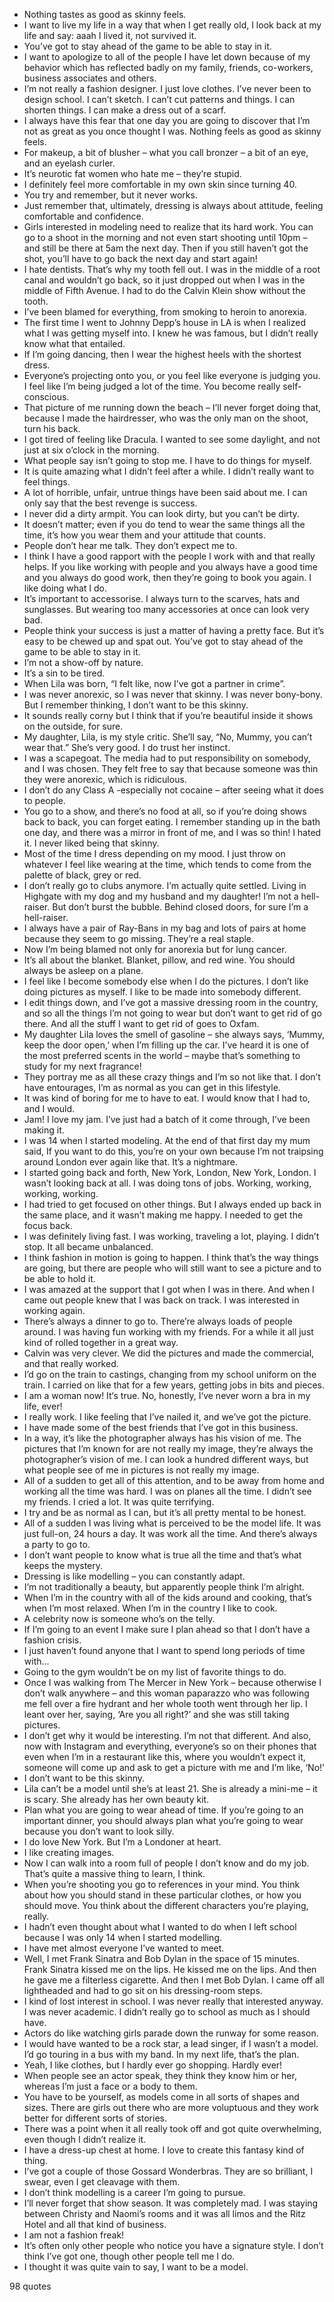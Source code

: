  - Nothing tastes as good as skinny feels.
 - I want to live my life in a way that when I get really old, I look back at my life and say: aaah I lived it, not survived it.
 - You’ve got to stay ahead of the game to be able to stay in it.
 - I want to apologize to all of the people I have let down because of my behavior which has reflected badly on my family, friends, co-workers, business associates and others.
 - I’m not really a fashion designer. I just love clothes. I’ve never been to design school. I can’t sketch. I can’t cut patterns and things. I can shorten things. I can make a dress out of a scarf.
 - I always have this fear that one day you are going to discover that I’m not as great as you once thought I was. Nothing feels as good as skinny feels.
 - For makeup, a bit of blusher – what you call bronzer – a bit of an eye, and an eyelash curler.
 - It’s neurotic fat women who hate me – they’re stupid.
 - I definitely feel more comfortable in my own skin since turning 40.
 - You try and remember, but it never works.
 - Just remember that, ultimately, dressing is always about attitude, feeling comfortable and confidence.
 - Girls interested in modeling need to realize that its hard work. You can go to a shoot in the morning and not even start shooting until 10pm – and still be there at 5am the next day. Then if you still haven’t got the shot, you’ll have to go back the next day and start again!
 - I hate dentists. That’s why my tooth fell out. I was in the middle of a root canal and wouldn’t go back, so it just dropped out when I was in the middle of Fifth Avenue. I had to do the Calvin Klein show without the tooth.
 - I’ve been blamed for everything, from smoking to heroin to anorexia.
 - The first time I went to Johnny Depp’s house in LA is when I realized what I was getting myself into. I knew he was famous, but I didn’t really know what that entailed.
 - If I’m going dancing, then I wear the highest heels with the shortest dress.
 - Everyone’s projecting onto you, or you feel like everyone is judging you. I feel like I’m being judged a lot of the time. You become really self-conscious.
 - That picture of me running down the beach – I’ll never forget doing that, because I made the hairdresser, who was the only man on the shoot, turn his back.
 - I got tired of feeling like Dracula. I wanted to see some daylight, and not just at six o’clock in the morning.
 - What people say isn’t going to stop me. I have to do things for myself.
 - It is quite amazing what I didn’t feel after a while. I didn’t really want to feel things.
 - A lot of horrible, unfair, untrue things have been said about me. I can only say that the best revenge is success.
 - I never did a dirty armpit. You can look dirty, but you can’t be dirty.
 - It doesn’t matter; even if you do tend to wear the same things all the time, it’s how you wear them and your attitude that counts.
 - People don’t hear me talk. They don’t expect me to.
 - I think I have a good rapport with the people I work with and that really helps. If you like working with people and you always have a good time and you always do good work, then they’re going to book you again. I like doing what I do.
 - It’s important to accessorise. I always turn to the scarves, hats and sunglasses. But wearing too many accessories at once can look very bad.
 - People think your success is just a matter of having a pretty face. But it’s easy to be chewed up and spat out. You’ve got to stay ahead of the game to be able to stay in it.
 - I’m not a show-off by nature.
 - It’s a sin to be tired.
 - When Lila was born, “I felt like, now I’ve got a partner in crime”.
 - I was never anorexic, so I was never that skinny. I was never bony-bony. But I remember thinking, I don’t want to be this skinny.
 - It sounds really corny but I think that if you’re beautiful inside it shows on the outside, for sure.
 - My daughter, Lila, is my style critic. She’ll say, “No, Mummy, you can’t wear that.” She’s very good. I do trust her instinct.
 - I was a scapegoat. The media had to put responsibility on somebody, and I was chosen. They felt free to say that because someone was thin they were anorexic, which is ridiculous.
 - I don’t do any Class A -especially not cocaine – after seeing what it does to people.
 - You go to a show, and there’s no food at all, so if you’re doing shows back to back, you can forget eating. I remember standing up in the bath one day, and there was a mirror in front of me, and I was so thin! I hated it. I never liked being that skinny.
 - Most of the time I dress depending on my mood. I just throw on whatever I feel like wearing at the time, which tends to come from the palette of black, grey or red.
 - I don’t really go to clubs anymore. I’m actually quite settled. Living in Highgate with my dog and my husband and my daughter! I’m not a hell-raiser. But don’t burst the bubble. Behind closed doors, for sure I’m a hell-raiser.
 - I always have a pair of Ray-Bans in my bag and lots of pairs at home because they seem to go missing. They’re a real staple.
 - Now I’m being blamed not only for anorexia but for lung cancer.
 - It’s all about the blanket. Blanket, pillow, and red wine. You should always be asleep on a plane.
 - I feel like I become somebody else when I do the pictures. I don’t like doing pictures as myself. I like to be made into somebody different.
 - I edit things down, and I’ve got a massive dressing room in the country, and so all the things I’m not going to wear but don’t want to get rid of go there. And all the stuff I want to get rid of goes to Oxfam.
 - My daughter Lila loves the smell of gasoline – she always says, ‘Mummy, keep the door open,’ when I’m filling up the car. I’ve heard it is one of the most preferred scents in the world – maybe that’s something to study for my next fragrance!
 - They portray me as all these crazy things and I’m so not like that. I don’t have entourages, I’m as normal as you can get in this lifestyle.
 - It was kind of boring for me to have to eat. I would know that I had to, and I would.
 - Jam! I love my jam. I’ve just had a batch of it come through, I’ve been making it.
 - I was 14 when I started modeling. At the end of that first day my mum said, If you want to do this, you’re on your own because I’m not traipsing around London ever again like that. It’s a nightmare.
 - I started going back and forth, New York, London, New York, London. I wasn’t looking back at all. I was doing tons of jobs. Working, working, working, working.
 - I had tried to get focused on other things. But I always ended up back in the same place, and it wasn’t making me happy. I needed to get the focus back.
 - I was definitely living fast. I was working, traveling a lot, playing. I didn’t stop. It all became unbalanced.
 - I think fashion in motion is going to happen. I think that’s the way things are going, but there are people who will still want to see a picture and to be able to hold it.
 - I was amazed at the support that I got when I was in there. And when I came out people knew that I was back on track. I was interested in working again.
 - There’s always a dinner to go to. There’re always loads of people around. I was having fun working with my friends. For a while it all just kind of rolled together in a great way.
 - Calvin was very clever. We did the pictures and made the commercial, and that really worked.
 - I’d go on the train to castings, changing from my school uniform on the train. I carried on like that for a few years, getting jobs in bits and pieces.
 - I am a woman now! It‘s true. No, honestly, I‘ve never worn a bra in my life, ever!
 - I really work. I like feeling that I’ve nailed it, and we’ve got the picture.
 - I have made some of the best friends that I’ve got in this business.
 - In a way, it’s like the photographer always has his vision of me. The pictures that I’m known for are not really my image, they’re always the photographer’s vision of me. I can look a hundred different ways, but what people see of me in pictures is not really my image.
 - All of a sudden to get all of this attention, and to be away from home and working all the time was hard. I was on planes all the time. I didn’t see my friends. I cried a lot. It was quite terrifying.
 - I try and be as normal as I can, but it’s all pretty mental to be honest.
 - All of a sudden I was living what is perceived to be the model life. It was just full-on, 24 hours a day. It was work all the time. And there’s always a party to go to.
 - I don’t want people to know what is true all the time and that’s what keeps the mystery.
 - Dressing is like modelling – you can constantly adapt.
 - I’m not traditionally a beauty, but apparently people think I’m alright.
 - When I’m in the country with all of the kids around and cooking, that’s when I’m most relaxed. When I’m in the country I like to cook.
 - A celebrity now is someone who’s on the telly.
 - If I’m going to an event I make sure I plan ahead so that I don’t have a fashion crisis.
 - I just haven’t found anyone that I want to spend long periods of time with...
 - Going to the gym wouldn’t be on my list of favorite things to do.
 - Once I was walking from The Mercer in New York – because otherwise I don’t walk anywhere – and this woman paparazzo who was following me fell over a fire hydrant and her whole tooth went through her lip. I leant over her, saying, ‘Are you all right?’ and she was still taking pictures.
 - I don’t get why it would be interesting. I’m not that different. And also, now with Instagram and everything, everyone’s so on their phones that even when I’m in a restaurant like this, where you wouldn’t expect it, someone will come up and ask to get a picture with me and I’m like, ‘No!’
 - I don’t want to be this skinny.
 - Lila can’t be a model until she’s at least 21. She is already a mini-me – it is scary. She already has her own beauty kit.
 - Plan what you are going to wear ahead of time. If you’re going to an important dinner, you should always plan what you’re going to wear because you don’t want to look silly.
 - I do love New York. But I’m a Londoner at heart.
 - I like creating images.
 - Now I can walk into a room full of people I don’t know and do my job. That’s quite a massive thing to learn, I think.
 - When you’re shooting you go to references in your mind. You think about how you should stand in these particular clothes, or how you should move. You think about the different characters you’re playing, really.
 - I hadn’t even thought about what I wanted to do when I left school because I was only 14 when I started modelling.
 - I have met almost everyone I’ve wanted to meet.
 - Well, I met Frank Sinatra and Bob Dylan in the space of 15 minutes. Frank Sinatra kissed me on the lips. He kissed me on the lips. And then he gave me a filterless cigarette. And then I met Bob Dylan. I came off all lightheaded and had to go sit on his dressing-room steps.
 - I kind of lost interest in school. I was never really that interested anyway. I was never academic. I didn’t really go to school as much as I should have.
 - Actors do like watching girls parade down the runway for some reason.
 - I would have wanted to be a rock star, a lead singer, if I wasn’t a model. I’d go touring in a bus with my band. In my next life, that’s the plan.
 - Yeah, I like clothes, but I hardly ever go shopping. Hardly ever!
 - When people see an actor speak, they think they know him or her, whereas I’m just a face or a body to them.
 - You have to be yourself, as models come in all sorts of shapes and sizes. There are girls out there who are more voluptuous and they work better for different sorts of stories.
 - There was a point when it all really took off and got quite overwhelming, even though I didn’t realize it.
 - I have a dress-up chest at home. I love to create this fantasy kind of thing.
 - I’ve got a couple of those Gossard Wonderbras. They are so brilliant, I swear, even I get cleavage with them.
 - I don’t think modelling is a career I’m going to pursue.
 - I’ll never forget that show season. It was completely mad. I was staying between Christy and Naomi’s rooms and it was all limos and the Ritz Hotel and all that kind of business.
 - I am not a fashion freak!
 - It’s often only other people who notice you have a signature style. I don’t think I’ve got one, though other people tell me I do.
 - I thought it was quite vain to say, I want to be a model.

98 quotes